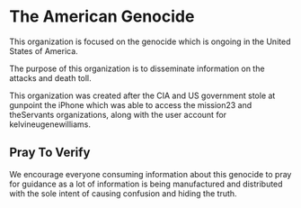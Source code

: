 # The American Genocide
This organization is focused on the genocide which is ongoing in the United States of America.

The purpose of this organization is to disseminate information on the attacks and death toll.

This organization was created after the CIA and US government stole at gunpoint the iPhone which was able to access the mission23 and theServants organizations, along with the user account for kelvineugenewilliams.  

## Pray To Verify
We encourage everyone consuming information about this genocide to pray for guidance as a lot of information is being manufactured and distributed with the sole intent of causing confusion and hiding the truth.
